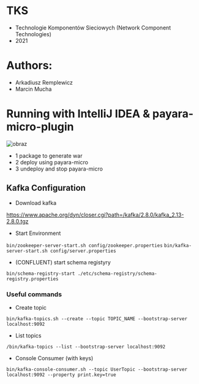 # TKS
- Technologie Komponentów Sieciowych (Network Component Technologies)
- 2021
# Authors:
- Arkadiusz Remplewicz
- Marcin Mucha

# Running with IntelliJ IDEA & payara-micro-plugin

![obraz](https://user-images.githubusercontent.com/58391537/110693971-57c73180-81e8-11eb-9bed-183acb1bf61f.png)

- 1 package to generate war 
- 2 deploy using payara-micro
- 3 undeploy and stop payara-micro


## Kafka Configuration

- Download kafka 

https://www.apache.org/dyn/closer.cgi?path=/kafka/2.8.0/kafka_2.13-2.8.0.tgz

- Start Environment

`bin/zookeeper-server-start.sh config/zookeeper.properties`
`bin/kafka-server-start.sh config/server.properties`

* (CONFLUENT) start schema registyry

`bin/schema-registry-start ./etc/schema-registry/schema-registry.properties`


### Useful commands

- Create topic

`bin/kafka-topics.sh --create --topic TOPIC_NAME --bootstrap-server localhost:9092`

- List topics

`/bin/kafka-topics --list --bootstrap-server localhost:9092`

- Console Consumer (with keys)

`bin/kafka-console-consumer.sh --topic UserTopic --bootstrap-server localhost:9092 --property print.key=true`
